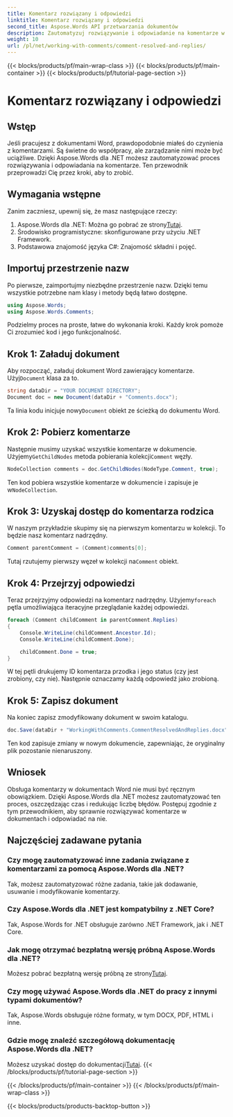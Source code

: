 ```yaml
---
title: Komentarz rozwiązany i odpowiedzi
linktitle: Komentarz rozwiązany i odpowiedzi
second_title: Aspose.Words API przetwarzania dokumentów
description: Zautomatyzuj rozwiązywanie i odpowiadanie na komentarze w dokumentach Word za pomocą Aspose.Words dla .NET. Zawiera przewodnik krok po kroku.
weight: 10
url: /pl/net/working-with-comments/comment-resolved-and-replies/
---
```


{{< blocks/products/pf/main-wrap-class >}}
{{< blocks/products/pf/main-container >}}
{{< blocks/products/pf/tutorial-page-section >}}

# Komentarz rozwiązany i odpowiedzi

## Wstęp

Jeśli pracujesz z dokumentami Word, prawdopodobnie miałeś do czynienia z komentarzami. Są świetne do współpracy, ale zarządzanie nimi może być uciążliwe. Dzięki Aspose.Words dla .NET możesz zautomatyzować proces rozwiązywania i odpowiadania na komentarze. Ten przewodnik przeprowadzi Cię przez kroki, aby to zrobić.

## Wymagania wstępne

Zanim zaczniesz, upewnij się, że masz następujące rzeczy:

1.  Aspose.Words dla .NET: Można go pobrać ze strony[Tutaj](https://releases.aspose.com/words/net/).
2. Środowisko programistyczne: skonfigurowane przy użyciu .NET Framework.
3. Podstawowa znajomość języka C#: Znajomość składni i pojęć.

## Importuj przestrzenie nazw

Po pierwsze, zaimportujmy niezbędne przestrzenie nazw. Dzięki temu wszystkie potrzebne nam klasy i metody będą łatwo dostępne.

```csharp
using Aspose.Words;
using Aspose.Words.Comments;
```

Podzielmy proces na proste, łatwe do wykonania kroki. Każdy krok pomoże Ci zrozumieć kod i jego funkcjonalność.

## Krok 1: Załaduj dokument

 Aby rozpocząć, załaduj dokument Word zawierający komentarze. Użyj`Document` klasa za to.

```csharp
string dataDir = "YOUR DOCUMENT DIRECTORY";
Document doc = new Document(dataDir + "Comments.docx");
```

 Ta linia kodu inicjuje nowy`Document` obiekt ze ścieżką do dokumentu Word.

## Krok 2: Pobierz komentarze

 Następnie musimy uzyskać wszystkie komentarze w dokumencie. Użyjemy`GetChildNodes` metoda pobierania kolekcji`Comment` węzły.

```csharp
NodeCollection comments = doc.GetChildNodes(NodeType.Comment, true);
```

Ten kod pobiera wszystkie komentarze w dokumencie i zapisuje je w`NodeCollection`.

## Krok 3: Uzyskaj dostęp do komentarza rodzica

W naszym przykładzie skupimy się na pierwszym komentarzu w kolekcji. To będzie nasz komentarz nadrzędny.

```csharp
Comment parentComment = (Comment)comments[0];
```

 Tutaj rzutujemy pierwszy węzeł w kolekcji na`Comment` obiekt.

## Krok 4: Przejrzyj odpowiedzi

 Teraz przejrzyjmy odpowiedzi na komentarz nadrzędny. Użyjemy`foreach` pętla umożliwiająca iteracyjne przeglądanie każdej odpowiedzi.

```csharp
foreach (Comment childComment in parentComment.Replies)
{
    Console.WriteLine(childComment.Ancestor.Id);
    Console.WriteLine(childComment.Done);

    childComment.Done = true;
}
```

W tej pętli drukujemy ID komentarza przodka i jego status (czy jest zrobiony, czy nie). Następnie oznaczamy każdą odpowiedź jako zrobioną.

## Krok 5: Zapisz dokument

Na koniec zapisz zmodyfikowany dokument w swoim katalogu.

```csharp
doc.Save(dataDir + "WorkingWithComments.CommentResolvedAndReplies.docx");
```

Ten kod zapisuje zmiany w nowym dokumencie, zapewniając, że oryginalny plik pozostanie nienaruszony.

## Wniosek

Obsługa komentarzy w dokumentach Word nie musi być ręcznym obowiązkiem. Dzięki Aspose.Words dla .NET możesz zautomatyzować ten proces, oszczędzając czas i redukując liczbę błędów. Postępuj zgodnie z tym przewodnikiem, aby sprawnie rozwiązywać komentarze w dokumentach i odpowiadać na nie.

## Najczęściej zadawane pytania

### Czy mogę zautomatyzować inne zadania związane z komentarzami za pomocą Aspose.Words dla .NET?  
Tak, możesz zautomatyzować różne zadania, takie jak dodawanie, usuwanie i modyfikowanie komentarzy.

### Czy Aspose.Words dla .NET jest kompatybilny z .NET Core?  
Tak, Aspose.Words for .NET obsługuje zarówno .NET Framework, jak i .NET Core.

### Jak mogę otrzymać bezpłatną wersję próbną Aspose.Words dla .NET?  
 Możesz pobrać bezpłatną wersję próbną ze strony[Tutaj](https://releases.aspose.com/).

### Czy mogę używać Aspose.Words dla .NET do pracy z innymi typami dokumentów?  
Tak, Aspose.Words obsługuje różne formaty, w tym DOCX, PDF, HTML i inne.

### Gdzie mogę znaleźć szczegółową dokumentację Aspose.Words dla .NET?  
 Możesz uzyskać dostęp do dokumentacji[Tutaj](https://reference.aspose.com/words/net/).
{{< /blocks/products/pf/tutorial-page-section >}}

{{< /blocks/products/pf/main-container >}}
{{< /blocks/products/pf/main-wrap-class >}}

{{< blocks/products/products-backtop-button >}}
